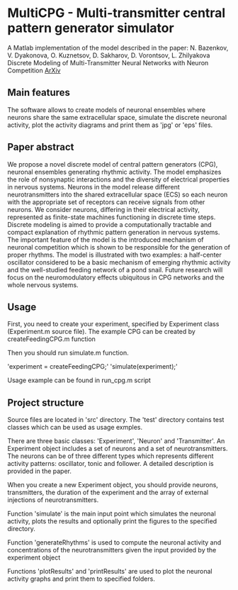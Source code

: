 # MultiCPG - Multi-transmitter central pattern generator simulator
A Matlab implementation of the model described in the paper:
N. Bazenkov, V. Dyakonova, O. Kuznetsov, D. Sakharov, D. Vorontsov, L. Zhilyakova Discrete Modeling of Multi-Transmitter Neural Networks with Neuron Competition
[ArXiv](https://arxiv.org/abs/1705.02176)

## Main features
The software allows to create models of neuronal ensembles where neurons share the same extracellular space, simulate the discrete neuronal activity, plot the activity diagrams and print them as 'jpg' or 'eps' files.

## Paper abstract
We propose a novel discrete model of central pattern generators (CPG), neuronal ensembles generating rhythmic activity. The model emphasizes the role of nonsynaptic interactions and the diversity of electrical properties in nervous systems. Neurons in the model release different neurotransmitters into the shared extracellular space (ECS) so each neuron with the appropriate set of receptors can receive signals from other neurons. We consider neurons, differing in their electrical activity, represented as finite-state machines functioning in discrete time steps. Discrete modeling is aimed to provide a computationally tractable and compact explanation of rhythmic pattern generation in nervous systems. The important feature of the model is the introduced mechanism of neuronal competition which is shown to be responsible for the generation of proper rhythms. The model is illustrated with two examples: a half-center oscillator considered to be a basic mechanism of emerging rhythmic activity and the well-studied feeding network of a pond snail. Future research will focus on the neuromodulatory effects ubiquitous in CPG networks and the whole nervous systems.

## Usage
First, you need to create your experiment, specified by Experiment class (Experiment.m source file).
The example CPG can be created by createFeedingCPG.m function

Then you should run simulate.m function.

'experiment = createFeedingCPG;'
'simulate(experiment);'

Usage example can be found in run_cpg.m script

## Project structure
Source files are located in 'src' directory. The 'test' directory contains test classes which can be used as usage exmples.

There are three basic classes: 'Experiment', 'Neuron' and 'Transmitter'.
An Experiment object includes a set of neurons and a set of neurotransmitters. The neurons can be of three different types which represents different activity patterns:
oscillator, tonic and follower. A detailed description is provided in the paper.

When you create a new Experiment object, you should provide neurons, transmitters, the duration of the experiment and the array of external injections of neurotransmitters.

Function 'simulate' is the main input point which simulates the neuronal activity, plots the results and optionally print the figures to the specified directory.

Function 'generateRhythms' is used to compute the neuronal activity and concentrations of the neurotransmitters given the input provided by the experiment object

Functions 'plotResults' and 'printResults' are used to plot the neuronal activity graphs and print them to specified folders.


